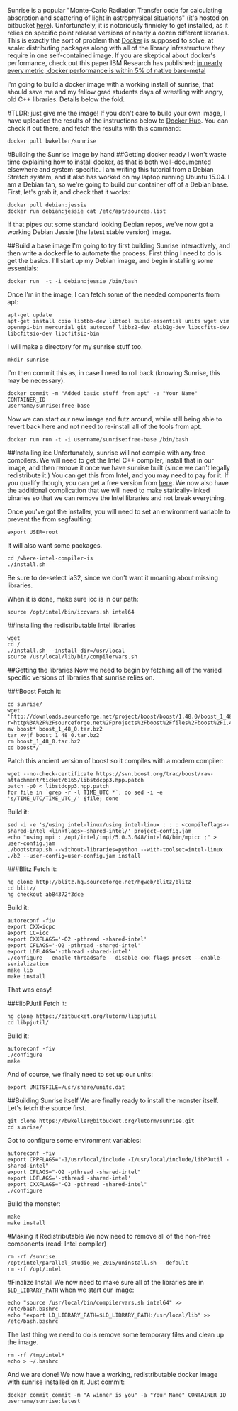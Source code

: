 <!-- 
.. title: Sunrise on Docker
.. slug: sunrise-on-docker
.. date: 2015-08-01 11:42:19 UTC-04:00
.. tags: docker,sunrise,linux
.. category: research
.. link: 
.. description: 
.. type: text
-->

Sunrise is a popular "Monte-Carlo Radiation Transfer code for calculating
absorption and scattering of light in astrophysical situations" (it's hosted on
bitbucket [here](https://bitbucket.org/lutorm/sunrise)).  Unfortunately, it is
notoriously finnicky to get installed, as it relies on specific point release
versions of nearly a dozen different libraries.  This is exactly the sort of
problem that [Docker](https://docker.com) is supposed to solve, at scale:
distributing packages along with all of the library infrastructure they require
in one self-contained image.  If you are skeptical about docker's performance,
check out this paper IBM Research has published:  [in nearly every metric, docker
performance is within 5% of native
bare-metal](http://domino.research.ibm.com/library/cyberdig.nsf/papers/0929052195DD819C85257D2300681E7B/$File/rc25482.pdf)

I'm going to build a docker image with a working
install of sunrise, that should save me and my fellow grad students days of
wrestling with angry, old C++ libraries.  Details below the fold.

<!-- TEASER_END -->
#TLDR; just give me the image!
If you don't care to build your own image, I have uploaded the results of the
instructions below to [Docker Hub](https://hub.docker.com/r/bwkeller/sunrise/).
You can check it out there, and fetch the results with this command:

    docker pull bwkeller/sunrise


#Building the Sunrise image by hand
##Getting docker ready
I won't waste time explaining how to install docker, as that is both
well-documented elsewhere and system-specific.  I am writing this tutorial from
a Debian Stretch system, and it also has worked on my laptop running Ubuntu
15.04.  I am a Debian fan, so we're going to build our container off of a Debian
base.  First, let's grab it, and check that it works:

    docker pull debian:jessie
    docker run debian:jessie cat /etc/apt/sources.list

If that pipes out some standard looking Debian repos, we've now got a working
Debian Jessie (the latest stable version) image.

##Build a base image
I'm going to try first building Sunrise interactively, and then write a
dockerfile to automate the process.   First thing I need to do is get the
basics.  I'll start up my Debian image, and begin installing some essentials:

    docker run  -t -i debian:jessie /bin/bash

Once I'm in the image, I can fetch some of the needed components from apt:
    
    apt-get update
    apt-get install cpio libtbb-dev libtool build-essential units wget vim openmpi-bin mercurial git autoconf libbz2-dev zlib1g-dev libccfits-dev libcfitsio-dev libcfitsio-bin

I will make a directory for my sunrise stuff too.
    
    mkdir sunrise

I'm then commit this as, in case I need to roll back (knowing Sunrise, this may 
be necessary).

    docker commit -m "Added basic stuff from apt" -a "Your Name" CONTAINER_ID
    username/sunrise:free-base

Now we can start our new image and futz around, while still being able to revert
back here and not need to re-install all of the tools from apt.

    docker run run -t -i username/sunrise:free-base /bin/bash

##Installing icc
Unfortunately, sunrise will not compile with any free compilers.  We will need
to get the Intel C++ compiler, install that in our image, and then remove it
once we have sunrise built (since we can't legally redistribute it.)  You can
get this from Intel, and you may need to pay for it.  If you qualify though, you
can get a free version from [here](https://software.intel.com/en-us/qualify-for-free-software).
We now also have the additional complication that we will need to make
statically-linked binaries so that we can remove the Intel libraries and not
break everything. 

Once you've got the installer, you will need to set an environment variable to
prevent the from segfaulting:

    export USER=root

It will also want some packages.

    cd /where-intel-compiler-is
    ./install.sh

Be sure to de-select ia32, since we don't want it moaning about missing
libraries.

When it is done, make sure icc is in our path:

    source /opt/intel/bin/iccvars.sh intel64

##Installing the redistributable Intel libraries

    wget 
    cd /
    ./install.sh --install-dir=/usr/local
    source /usr/local/lib/bin/compilervars.sh

##Getting the libraries
Now we need to begin by fetching all of the varied specific versions of
libraries that sunrise relies on.

###Boost
Fetch it:
    
    cd sunrise/
    wget 'http://downloads.sourceforge.net/project/boost/boost/1.48.0/boost_1_48_0.tar.bz2?r=http%3A%2F%2Fsourceforge.net%2Fprojects%2Fboost%2Ffiles%2Fboost%2F1.48.0%2F&ts=1438447283&use_mirror=tcpdiag'
    mv boost* boost_1_48_0.tar.bz2
    tar xvjf boost_1_48_0.tar.bz2
    rm boost_1_48_0.tar.bz2
    cd boost*/

Patch this ancient version of boost so it compiles with a modern compiler:

    wget --no-check-certificate https://svn.boost.org/trac/boost/raw-attachment/ticket/6165/libstdcpp3.hpp.patch
    patch -p0 < libstdcpp3.hpp.patch
    for file in `grep -r -l TIME_UTC *`; do sed -i -e 's/TIME_UTC/TIME_UTC_/' $file; done

Build it:

    sed -i -e 's/using intel-linux/using intel-linux : : : <compileflags>-shared-intel <linkflags>-shared-intel/' project-config.jam
    echo "using mpi : /opt/intel/impi/5.0.3.048/intel64/bin/mpicc ;" > user-config.jam
    ./bootstrap.sh --without-libraries=python --with-toolset=intel-linux
    ./b2 --user-config=user-config.jam install



###Blitz
Fetch it:

    hg clone http://blitz.hg.sourceforge.net/hgweb/blitz/blitz
    cd blitz/
    hg checkout ab84372f3dce

Build it:

    autoreconf -fiv
    export CXX=icpc
    export CC=icc
    export CXXFLAGS='-O2 -pthread -shared-intel'
    export CFLAGS='-O2 -pthread -shared-intel'
    export LDFLAGS='-pthread -shared-intel'
    ./configure --enable-threadsafe --disable-cxx-flags-preset --enable-serialization 
    make lib
    make install

That was easy!

###libPJutil
Fetch it:
    
    hg clone https://bitbucket.org/lutorm/libpjutil
    cd libpjutil/

Build it:

    autoreconf -fiv
    ./configure
    make

And of course, we finally need to set up our units:
    
    export UNITSFILE=/usr/share/units.dat

##Building Sunrise itself
We are finally ready to install the monster itself.  Let's fetch the source
first.
    
    git clone https://bwkeller@bitbucket.org/lutorm/sunrise.git
    cd sunrise/

Got to configure some environment variables:
    
    autoreconf -fiv
    export CPPFLAGS="-I/usr/local/include -I/usr/local/include/libPJutil -shared-intel"
    export CFLAGS="-O2 -pthread -shared-intel"
    export LDFLAGS='-pthread -shared-intel'
    export CXXFLAGS="-O3 -pthread -shared-intel"
    ./configure

Build the monster:

    make
    make install

#Making it Redistributable
We now need to remove all of the non-free components (read: Intel compiler)

    rm -rf /sunrise
    /opt/intel/parallel_studio_xe_2015/uninstall.sh --default
    rm -rf /opt/intel

#Finalize Install
We now need to make sure all of the libraries are in ```$LD_LIBRARY_PATH``` when
we start our image:
    
    echo "source /usr/local/bin/compilervars.sh intel64" >> /etc/bash.bashrc
    echo "export LD_LIBRARY_PATH=$LD_LIBRARY_PATH:/usr/local/lib" >> /etc/bash.bashrc

The last thing we need to do is remove some temporary files and clean up the
image.

    rm -rf /tmp/intel*
    echo > ~/.bashrc

And we are done!  We now have a working, redistributable docker image with
sunrise installed on it.  Just commit:

    docker commit commit -m "A winner is you" -a "Your Name" CONTAINER_ID username/sunrise:latest
